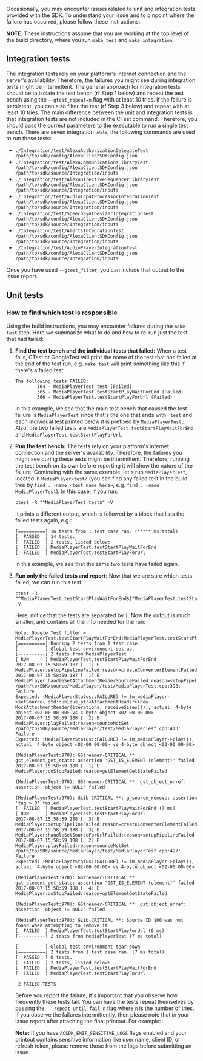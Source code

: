 Occasionally, you may encounter issues related to unit and integration tests provided with the SDK. To understand your issue and to pinpoint where the failure has occurred, please follow these instructions:

**NOTE**: These instructions assume that you are working at the top level of the build directory, where you run `make test` and `make integration`.

## Integration tests

The integration tests rely on your platform's internet connection and the server's availability. Therefore, the failures you might see during integration tests might be intermittent. The general approach for integration tests should be to isolate the test bench (rf Step 1 below) and repeat the test bench using the `--gtest_repeat=n` flag with at least 10 tries. If the failure is persistent, you can also filter the test (rf Step 3 below) and repeat with at least 10 tries. The main difference between the unit and integration tests is that integration tests are not included in the CTest command. Therefore, you should pass the correct parameters to the executable to run a single test bench. There are seven integration tests, the following commands are used to run these tests:

* `./Integration/test/AlexaAuthorizationDelegateTest /path/to/sdk/config/AlexaClientSDKConfig.json `
* `./Integration/test/AlexaCommunicationsLibraryTest /path/to/sdk/config/AlexaClientSDKConfig.json /path/to/sdk/source/Integration/inputs`
* `./Integration/test/AlexaDirectiveSequencerLibraryTest /path/to/sdk/config/AlexaClientSDKConfig.json /path/to/sdk/source/Integration/inputs`
* `./Integration/test/AudioInputProcessorIntegrationTest /path/to/sdk/config/AlexaClientSDKConfig.json /path/to/sdk/source/Integration/inputs`
* `./Integration/test/SpeechSynthesizerIntegrationTest /path/to/sdk/config/AlexaClientSDKConfig.json /path/to/sdk/source/Integration/inputs`
* `./Integration/test/AlertsIntegrationTest /path/to/sdk/config/AlexaClientSDKConfig.json /path/to/sdk/source/Integration/inputs`
* `./Integration/test/AudioPlayerIntegrationTest /path/to/sdk/config/AlexaClientSDKConfig.json /path/to/sdk/source/Integration/inputs`

Once you have used `--gtest_filter`, you can include that output to the issue report.

## Unit tests  

### How to find which test is responsible

Using the build instructions, you may encounter failures during the `make test` step. Here we summarize what to do and how to re-run just the test that had failed:  

1. **Find the test bench and the individual tests that failed:** When a test fails, CTest or GoogleTest will print the name of the test that has failed at the end of the test run, e.g. `make test` will print something like this if there's a failed test:  
    ```
    The following tests FAILED:
            364 - MediaPlayerTest_test (Failed)
            365 - MediaPlayerTest.testStartPlayWaitForEnd (Failed)
            366 - MediaPlayerTest.testStartPlayForUrl (Failed)
    ```
   In this example, we see that the main test bench that caused the test failure is `MediaPlayerTest` since that's the one that ends with `_test` and each individual test printed below it is prefixed by `MediaPlayerTest.`. Also, the two failed tests are `MediaPlayerTest.testStartPlayWaitForEnd` and `MediaPlayerTest.testStartPlayForUrl`.  
2. **Run the test bench:** The tests rely on your platform's internet connection and the server's availability. Therefore, the failures you might see during these tests might be intermittent. Therefore, running the test bench on its own before reporting it will show the nature of the failure. Continuing with the same example, let's run `MediaPlayerTest`, located in `MediaPlayer/test/` (you can find any failed test in the build tree by `find . -name <test_name_here>`, e.g. `find . -name MediaPlayerTest`). In this case, if you run:   
    ```
    ctest -R "^MediaPlayerTest_test$" -V
    ```
    It prints a different output, which is followed by a block that lists the failed tests again, e.g.:  
    ```
    [==========] 16 tests from 1 test case ran. (***** ms total)
    [  PASSED  ] 14 tests.
    [  FAILED  ] 2 tests, listed below:
    [  FAILED  ] MediaPlayerTest.testStartPlayWaitForEnd
    [  FAILED  ] MediaPlayerTest.testStartPlayForUrl
    ```
    In this example, we see that the same two tests have failed again.

3. **Run only the failed tests and report:** Now that we are sure which tests failed, we can run this test:
    ```
    ctest -R "^MediaPlayerTest.testStartPlayWaitForEnd$|^MediaPlayerTest.testStartPlayForUrl$" -V
    ```
    Here, notice that the tests are separated by `|`. Now the output is much smaller, and contains all the info needed for the run:

    ```
    Note: Google Test filter = MediaPlayerTest.testStartPlayWaitForEnd:MediaPlayerTest.testStartPlayForUrl
    [==========] Running 2 tests from 1 test case.
    [----------] Global test environment set-up.
    [----------] 2 tests from MediaPlayerTest
    [ RUN      ] MediaPlayerTest.testStartPlayWaitForEnd
    2017-08-07 15:58:59.187 [  1] E MediaPlayer:setupPipelineFailed:reason=createConverterElementFailed
    2017-08-07 15:58:59.187 [  1] E MediaPlayer:handleSetAttachmentReaderSourceFailed:reason=setupPipelineFailed
    /path/to/SDK/source/MediaPlayer/test/MediaPlayerTest.cpp:398: Failure
    Expected: (MediaPlayerStatus::FAILURE) != (m_mediaPlayer->setSource( std::unique_ptr<AttachmentReader>(new MockAttachmentReader(iterations, receiveSizes)))), actual: 4-byte object <02-00 00-00> vs 4-byte object <02-00 00-00>
    2017-08-07 15:58:59.188 [  2] E MediaPlayer:playFailed:reason=sourceNotSet
    /path/to/SDK/source/MediaPlayer/test/MediaPlayerTest.cpp:413: Failure
    Expected: (MediaPlayerStatus::FAILURE) != (m_mediaPlayer->play()), actual: 4-byte object <02-00 00-00> vs 4-byte object <02-00 00-00>

    (MediaPlayerTest:970): GStreamer-CRITICAL **: gst_element_get_state: assertion 'GST_IS_ELEMENT (element)' failed
    2017-08-07 15:58:59.188 [  1] E MediaPlayer:doStopFailed:reason=gstElementGetStateFailed

    (MediaPlayerTest:970): GStreamer-CRITICAL **: gst_object_unref: assertion 'object != NULL' failed

    (MediaPlayerTest:970): GLib-CRITICAL **: g_source_remove: assertion 'tag > 0' failed
    [  FAILED  ] MediaPlayerTest.testStartPlayWaitForEnd (7 ms)
    [ RUN      ] MediaPlayerTest.testStartPlayForUrl
    2017-08-07 15:58:59.188 [  3] E MediaPlayer:setupPipelineFailed:reason=createConverterElementFailed
    2017-08-07 15:58:59.188 [  3] E MediaPlayer:handleSetSourceForUrlFailed:reason=setupPipelineFailed
    2017-08-07 15:58:59.188 [  2] E MediaPlayer:playFailed:reason=sourceNotSet
   /path/to/SDK/source/MediaPlayer/test/MediaPlayerTest.cpp:427: Failure
    Expected: (MediaPlayerStatus::FAILURE) != (m_mediaPlayer->play()), actual: 4-byte object <02-00 00-00> vs 4-byte object <02-00 00-00>

    (MediaPlayerTest:970): GStreamer-CRITICAL **: gst_element_get_state: assertion 'GST_IS_ELEMENT (element)' failed
    2017-08-07 15:58:59.188 [  4] E MediaPlayer:doStopFailed:reason=gstElementGetStateFailed

    (MediaPlayerTest:970): GStreamer-CRITICAL **: gst_object_unref: assertion 'object != NULL' failed

    (MediaPlayerTest:970): GLib-CRITICAL **: Source ID 100 was not found when attempting to remove it
    [  FAILED  ] MediaPlayerTest.testStartPlayForUrl (0 ms)
    [----------] 2 tests from MediaPlayerTest (7 ms total)

    [----------] Global test environment tear-down
    [==========] 2 tests from 1 test case ran. (7 ms total)
    [  PASSED  ] 0 tests.
    [  FAILED  ] 2 tests, listed below:
    [  FAILED  ] MediaPlayerTest.testStartPlayWaitForEnd
    [  FAILED  ] MediaPlayerTest.testStartPlayForUrl

     2 FAILED TESTS
    ```

    Before you report the failure, it's important that you observe how frequently these tests fail. You can have the tests repeat themselves by passing the ` --repeat-until-fail n` flag where `n` is the number of tries. If you observe the failures intermittently, then please note that in your issue report after attaching the final printout. For example:  

    **Note:** If you have `ACSDK_EMIT_SENSITIVE_LOGS` flags enabled and your printout contains sensitive information like user name, client ID, or refresh token, please remove those from the logs before submitting an issue.
